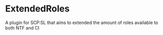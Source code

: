 # ExtendedRoles
A plugin for SCP:SL that aims to extended the amount of roles available to both NTF and CI 
